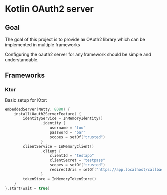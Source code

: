 # Kotlin OAuth2 server 
## Goal
The goal of this project is to provide an OAuth2 library which can be implemented in multiple frameworks

Configuring the oauth2 server for any framework should be simple and understandable.
## Frameworks
### Ktor
Basic setup for Ktor:
```kotlin
embeddedServer(Netty, 8080) {
    install(Oauth2ServerFeature) {
        identityService = InMemoryIdentity()
                .identity {
                    username = "foo"
                    password = "bar"
                    scopes = setOf("trusted")
                }
        clientService = InMemoryClient()
                .client {
                    clientId = "testapp"
                    clientSecret = "testpass"
                    scopes = setOf("trusted")
                    redirectUris = setOf("https://app.localhost/callback")
                }
        tokenStore = InMemoryTokenStore()
    }
}.start(wait = true)
```